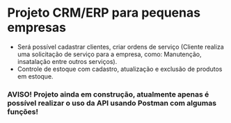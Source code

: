 # Projeto CRM/ERP para pequenas empresas 
+ Será possível cadastrar clientes, criar ordens de serviço (Cliente realiza uma solicitação de serviço para a empresa, como: Manutenção, insatalação entre outros serviços).
+ Controle de estoque com cadastro, atualização e exclusão de produtos em estoque.
### AVISO! Projeto ainda em construção, atualmente apenas é possível realizar o uso da API usando Postman com algumas funções!
